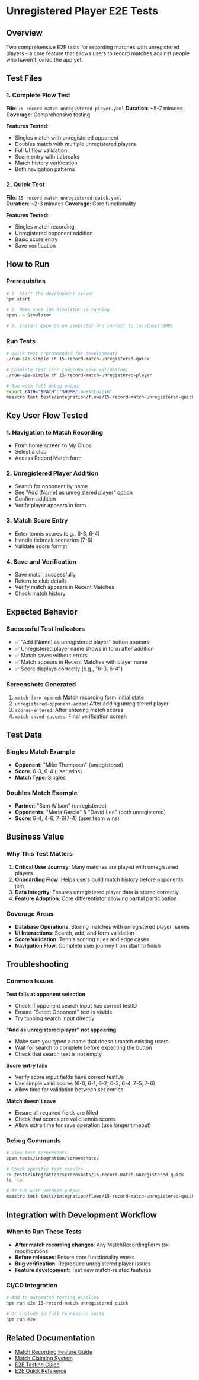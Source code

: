 # Unregistered Player E2E Tests

## Overview

Two comprehensive E2E tests for recording matches with unregistered players - a core feature that allows users to record matches against people who haven't joined the app yet.

## Test Files

### 1. Complete Flow Test
**File**: `15-record-match-unregistered-player.yaml`
**Duration**: ~5-7 minutes
**Coverage**: Comprehensive testing

**Features Tested**:
- Singles match with unregistered opponent
- Doubles match with multiple unregistered players
- Full UI flow validation
- Score entry with tiebreaks
- Match history verification
- Both navigation patterns

### 2. Quick Test
**File**: `15-record-match-unregistered-quick.yaml`  
**Duration**: ~2-3 minutes
**Coverage**: Core functionality

**Features Tested**:
- Singles match recording
- Unregistered opponent addition
- Basic score entry
- Save verification

## How to Run

### Prerequisites
```bash
# 1. Start the development server
npm start

# 2. Make sure iOS Simulator is running
open -a Simulator

# 3. Install Expo Go on simulator and connect to localhost:8081
```

### Run Tests
```bash
# Quick test (recommended for development)
./run-e2e-simple.sh 15-record-match-unregistered-quick

# Complete test (for comprehensive validation)
./run-e2e-simple.sh 15-record-match-unregistered-player

# Run with full debug output
export PATH="$PATH":"$HOME/.maestro/bin"
maestro test tests/integration/flows/15-record-match-unregistered-quick.yaml --debug-output=unregistered-test
```

## Key User Flow Tested

### 1. Navigation to Match Recording
- From home screen to My Clubs
- Select a club
- Access Record Match form

### 2. Unregistered Player Addition
- Search for opponent by name
- See "Add [Name] as unregistered player" option
- Confirm addition
- Verify player appears in form

### 3. Match Score Entry
- Enter tennis scores (e.g., 6-3, 6-4)
- Handle tiebreak scenarios (7-6)
- Validate score format

### 4. Save and Verification
- Save match successfully
- Return to club details
- Verify match appears in Recent Matches
- Check match history

## Expected Behavior

### Successful Test Indicators
- ✅ "Add [Name] as unregistered player" button appears
- ✅ Unregistered player name shows in form after addition
- ✅ Match saves without errors
- ✅ Match appears in Recent Matches with player name
- ✅ Score displays correctly (e.g., "6-3, 6-4")

### Screenshots Generated
1. `match-form-opened`: Match recording form initial state
2. `unregistered-opponent-added`: After adding unregistered player
3. `scores-entered`: After entering match scores
4. `match-saved-success`: Final verification screen

## Test Data

### Singles Match Example
- **Opponent**: "Mike Thompson" (unregistered)
- **Score**: 6-3, 6-4 (user wins)
- **Match Type**: Singles

### Doubles Match Example  
- **Partner**: "Sam Wilson" (unregistered)
- **Opponents**: "Maria Garcia" & "David Lee" (both unregistered)
- **Score**: 6-4, 4-6, 7-6(7-4) (user team wins)

## Business Value

### Why This Test Matters
1. **Critical User Journey**: Many matches are played with unregistered players
2. **Onboarding Flow**: Helps users build match history before opponents join
3. **Data Integrity**: Ensures unregistered player data is stored correctly
4. **Feature Adoption**: Core differentiator allowing partial participation

### Coverage Areas
- **Database Operations**: Storing matches with unregistered player names
- **UI Interactions**: Search, add, and form validation
- **Score Validation**: Tennis scoring rules and edge cases
- **Navigation Flow**: Complete user journey from start to finish

## Troubleshooting

### Common Issues

**Test fails at opponent selection**
- Check if opponent search input has correct testID
- Ensure "Select Opponent" text is visible
- Try tapping search input directly

**"Add as unregistered player" not appearing**
- Make sure you typed a name that doesn't match existing users
- Wait for search to complete before expecting the button
- Check that search text is not empty

**Score entry fails**
- Verify score input fields have correct testIDs
- Use simple valid scores (6-0, 6-1, 6-2, 6-3, 6-4, 7-5, 7-6)
- Allow time for validation between set entries

**Match doesn't save**
- Ensure all required fields are filled
- Check that scores are valid tennis scores
- Allow extra time for save operation (use longer timeout)

### Debug Commands
```bash
# View test screenshots
open tests/integration/screenshots/

# Check specific test results
cd tests/integration/screenshots/15-record-match-unregistered-quick
ls -la

# Re-run with verbose output
maestro test tests/integration/flows/15-record-match-unregistered-quick.yaml --flatten-debug-output
```

## Integration with Development Workflow

### When to Run These Tests
- **After match recording changes**: Any MatchRecordingForm.tsx modifications
- **Before releases**: Ensure core functionality works
- **Bug verification**: Reproduce unregistered player issues
- **Feature development**: Test new match-related features

### CI/CD Integration
```bash
# Add to automated testing pipeline
npm run e2e 15-record-match-unregistered-quick

# Or include in full regression suite
npm run e2e
```

## Related Documentation
- [Match Recording Feature Guide](../features/match-recording.md)
- [Match Claiming System](../features/match-claiming-system.md)
- [E2E Testing Guide](./e2e-testing-guide.md)
- [E2E Quick Reference](./e2e-quick-reference.md)